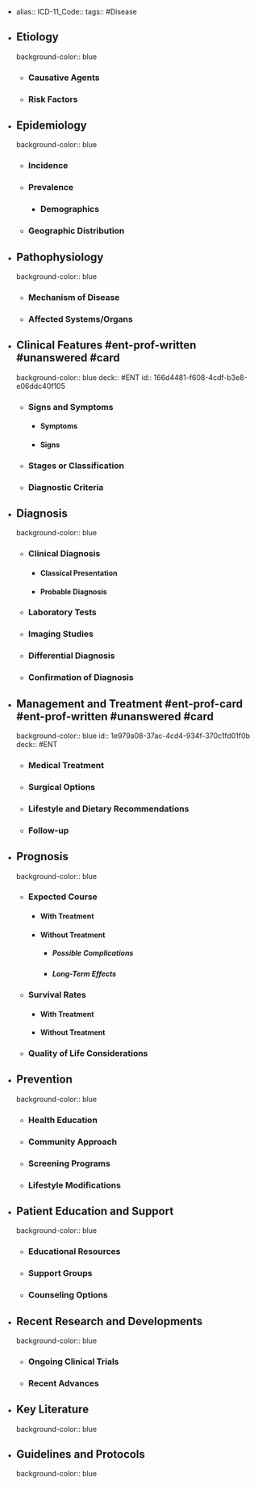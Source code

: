 - alias::
  ICD-11_Code::
  tags:: #Disease
- ## Etiology
  background-color:: blue
	- ### Causative Agents
	- ### Risk Factors
- ## Epidemiology
  background-color:: blue
	- ### Incidence
	- ### Prevalence
		- ### Demographics
	- ### Geographic Distribution
- ## Pathophysiology
  background-color:: blue
	- ### Mechanism of Disease
	- ### Affected Systems/Organs
- ## Clinical Features #ent-prof-written #unanswered #card
  background-color:: blue
  deck:: #ENT
  id:: 166d4481-f608-4cdf-b3e8-e06ddc40f105
	- ### Signs and Symptoms
		- #### Symptoms
		- #### Signs
	- ### Stages or Classification
	- ### Diagnostic Criteria
- ## Diagnosis
  background-color:: blue
	- ### Clinical Diagnosis
		- #### Classical Presentation
		- #### Probable Diagnosis
	- ### Laboratory Tests
	- ### Imaging Studies
	- ### Differential Diagnosis
	- ### Confirmation of Diagnosis
- ## Management and Treatment #ent-prof-card #ent-prof-written #unanswered #card
  background-color:: blue
  id:: 1e979a08-37ac-4cd4-934f-370c1fd01f0b
  deck:: #ENT
	- ### Medical Treatment
	- ### Surgical Options
	- ### Lifestyle and Dietary Recommendations
	- ### Follow-up
- ## Prognosis
  background-color:: blue
	- ### Expected Course
		- #### With Treatment
		- #### Without Treatment
			- ##### Possible Complications
			- ##### Long-Term Effects
	- ### Survival Rates
		- #### With Treatment
		- #### Without Treatment
	- ### Quality of Life Considerations
- ## Prevention
  background-color:: blue
	- ### Health Education
	- ### Community Approach
	- ### Screening Programs
	- ### Lifestyle Modifications
- ## Patient Education and Support
  background-color:: blue
	- ### Educational Resources
	- ### Support Groups
	- ### Counseling Options
- ## Recent Research and Developments
  background-color:: blue
	- ### Ongoing Clinical Trials
	- ### Recent Advances
- ## Key Literature
  background-color:: blue
- ## Guidelines and Protocols
  background-color:: blue